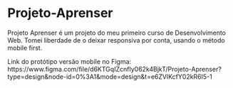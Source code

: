 # Projeto-Aprenser

<p>Projeto Aprenser é um projeto do meu primeiro curso de Desenvolvimento Web.  Tomei liberdade de o deixar responsiva por conta, usando o método mobile first.</p>

<p>Link do protótipo versão mobile no Figma: https://www.figma.com/file/d6KTGqIZcnfIy062k4BjkT/Projeto-Aprenser?type=design&node-id=0%3A1&mode=design&t=e6ZVlKcfY02kR6I5-1</p>

